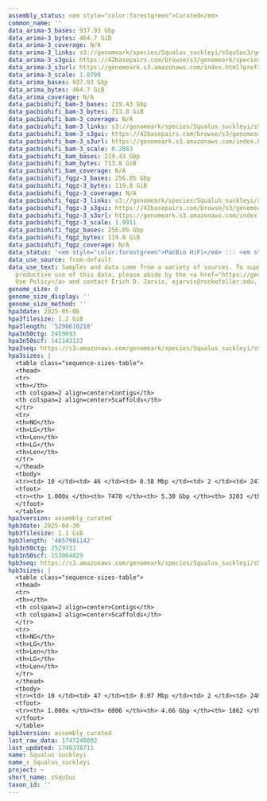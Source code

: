 ```yaml
---
assembly_status: <em style="color:forestgreen">Curated</em>
common_name: ''
data_arima-3_bases: 937.93 Gbp
data_arima-3_bytes: 464.7 GiB
data_arima-3_coverage: N/A
data_arima-3_links: s3://genomeark/species/Squalus_suckleyi/sSquSuc3/genomic_data/arima/<br>
data_arima-3_s3gui: https://42basepairs.com/browse/s3/genomeark/species/Squalus_suckleyi/sSquSuc3/genomic_data/arima/
data_arima-3_s3url: https://genomeark.s3.amazonaws.com/index.html?prefix=species/Squalus_suckleyi/sSquSuc3/genomic_data/arima/
data_arima-3_scale: 1.8799
data_arima_bases: 937.93 Gbp
data_arima_bytes: 464.7 GiB
data_arima_coverage: N/A
data_pacbiohifi_bam-3_bases: 219.43 Gbp
data_pacbiohifi_bam-3_bytes: 713.8 GiB
data_pacbiohifi_bam-3_coverage: N/A
data_pacbiohifi_bam-3_links: s3://genomeark/species/Squalus_suckleyi/sSquSuc3/genomic_data/pacbio_hifi/<br>
data_pacbiohifi_bam-3_s3gui: https://42basepairs.com/browse/s3/genomeark/species/Squalus_suckleyi/sSquSuc3/genomic_data/pacbio_hifi/
data_pacbiohifi_bam-3_s3url: https://genomeark.s3.amazonaws.com/index.html?prefix=species/Squalus_suckleyi/sSquSuc3/genomic_data/pacbio_hifi/
data_pacbiohifi_bam-3_scale: 0.2863
data_pacbiohifi_bam_bases: 219.43 Gbp
data_pacbiohifi_bam_bytes: 713.8 GiB
data_pacbiohifi_bam_coverage: N/A
data_pacbiohifi_fqgz-3_bases: 256.05 Gbp
data_pacbiohifi_fqgz-3_bytes: 119.8 GiB
data_pacbiohifi_fqgz-3_coverage: N/A
data_pacbiohifi_fqgz-3_links: s3://genomeark/species/Squalus_suckleyi/sSquSuc3/genomic_data/pacbio_hifi/<br>
data_pacbiohifi_fqgz-3_s3gui: https://42basepairs.com/browse/s3/genomeark/species/Squalus_suckleyi/sSquSuc3/genomic_data/pacbio_hifi/
data_pacbiohifi_fqgz-3_s3url: https://genomeark.s3.amazonaws.com/index.html?prefix=species/Squalus_suckleyi/sSquSuc3/genomic_data/pacbio_hifi/
data_pacbiohifi_fqgz-3_scale: 1.9911
data_pacbiohifi_fqgz_bases: 256.05 Gbp
data_pacbiohifi_fqgz_bytes: 119.8 GiB
data_pacbiohifi_fqgz_coverage: N/A
data_status: '<em style="color:forestgreen">PacBio HiFi</em> ::: <em style="color:forestgreen">Arima</em>'
data_use_source: from-default
data_use_text: Samples and data come from a variety of sources. To support fair and
  productive use of this data, please abide by the <a href="https://genome10k.soe.ucsc.edu/data-use-policies/">Data
  Use Policy</a> and contact Erich D. Jarvis, ejarvis@rockefeller.edu, with any questions.
genome_size: 0
genome_size_display: ''
genome_size_method: ''
hpa3date: 2025-05-06
hpa3filesize: 1.2 GiB
hpa3length: '5298610218'
hpa3n50ctg: 2459693
hpa3n50scf: 141143133
hpa3seq: https://s3.amazonaws.com/genomeark/species/Squalus_suckleyi/sSquSuc3/assembly_curated/sSquSuc3.hap1.cur.20250506.fasta.gz
hpa3sizes: |
  <table class="sequence-sizes-table">
  <thead>
  <tr>
  <th></th>
  <th colspan=2 align=center>Contigs</th>
  <th colspan=2 align=center>Scaffolds</th>
  </tr>
  <tr>
  <th>NG</th>
  <th>LG</th>
  <th>Len</th>
  <th>LG</th>
  <th>Len</th>
  </tr>
  </thead>
  <tbody>
  <tr><td> 10 </td><td> 46 </td><td> 8.58 Mbp </td><td> 2 </td><td> 247.49 Mbp </td></tr><tr><td> 20 </td><td> 123 </td><td> 5.86 Mbp </td><td> 5 </td><td> 201.92 Mbp </td></tr><tr><td> 30 </td><td> 228 </td><td> 4.31 Mbp </td><td> 8 </td><td> 174.55 Mbp </td></tr><tr><td> 40 </td><td> 372 </td><td> 3.28 Mbp </td><td> 11 </td><td> 164.42 Mbp </td></tr><tr style="background-color:#cccccc;"><td> 50 </td><td> 558 </td><td style="background-color:#88ff88;"> 2.46 Mbp </td><td> 14 </td><td style="background-color:#88ff88;"> 141.14 Mbp </td></tr><tr><td> 60 </td><td> 815 </td><td> 1.74 Mbp </td><td> 19 </td><td> 92.13 Mbp </td></tr><tr><td> 70 </td><td> 1187 </td><td> 1.17 Mbp </td><td> 25 </td><td> 67.83 Mbp </td></tr><tr><td> 80 </td><td> 1761 </td><td> 0.71 Mbp </td><td> 64 </td><td> 4.99 Mbp </td></tr><tr><td> 90 </td><td> 2815 </td><td> 344.02 Kbp </td><td> 330 </td><td> 1.05 Mbp </td></tr><tr><td> 100 </td><td> 7478 </td><td> 1  bp </td><td> 3203 </td><td> 5.49 Kbp </td></tr></tbody>
  <tfoot>
  <tr><th> 1.000x </th><th> 7478 </th><th> 5.30 Gbp </th><th> 3203 </th><th> 5.30 Gbp </th></tr>
  </tfoot>
  </table>
hpa3version: assembly_curated
hpb3date: 2025-04-30
hpb3filesize: 1.1 GiB
hpb3length: '4657981142'
hpb3n50ctg: 2529731
hpb3n50scf: 153064829
hpb3seq: https://s3.amazonaws.com/genomeark/species/Squalus_suckleyi/sSquSuc3/assembly_curated/sSquSuc3.hap2.cur.20250430.fasta.gz
hpb3sizes: |
  <table class="sequence-sizes-table">
  <thead>
  <tr>
  <th></th>
  <th colspan=2 align=center>Contigs</th>
  <th colspan=2 align=center>Scaffolds</th>
  </tr>
  <tr>
  <th>NG</th>
  <th>LG</th>
  <th>Len</th>
  <th>LG</th>
  <th>Len</th>
  </tr>
  </thead>
  <tbody>
  <tr><td> 10 </td><td> 47 </td><td> 8.07 Mbp </td><td> 2 </td><td> 246.42 Mbp </td></tr><tr><td> 20 </td><td> 115 </td><td> 5.83 Mbp </td><td> 4 </td><td> 203.31 Mbp </td></tr><tr><td> 30 </td><td> 211 </td><td> 4.16 Mbp </td><td> 7 </td><td> 187.03 Mbp </td></tr><tr><td> 40 </td><td> 337 </td><td> 3.25 Mbp </td><td> 9 </td><td> 177.15 Mbp </td></tr><tr style="background-color:#cccccc;"><td> 50 </td><td> 499 </td><td style="background-color:#88ff88;"> 2.53 Mbp </td><td> 12 </td><td style="background-color:#88ff88;"> 153.06 Mbp </td></tr><tr><td> 60 </td><td> 720 </td><td> 1.76 Mbp </td><td> 15 </td><td> 128.91 Mbp </td></tr><tr><td> 70 </td><td> 1041 </td><td> 1.20 Mbp </td><td> 19 </td><td> 91.51 Mbp </td></tr><tr><td> 80 </td><td> 1529 </td><td> 0.74 Mbp </td><td> 25 </td><td> 70.82 Mbp </td></tr><tr><td> 90 </td><td> 2410 </td><td> 370.51 Kbp </td><td> 86 </td><td> 2.16 Mbp </td></tr><tr><td> 100 </td><td> 6006 </td><td> 717  bp </td><td> 1862 </td><td> 5.55 Kbp </td></tr></tbody>
  <tfoot>
  <tr><th> 1.000x </th><th> 6006 </th><th> 4.66 Gbp </th><th> 1862 </th><th> 4.66 Gbp </th></tr>
  </tfoot>
  </table>
hpb3version: assembly_curated
last_raw_data: 1747248002
last_updated: 1748378711
name: Squalus suckleyi
name_: Squalus_suckleyi
project: ~
short_name: sSquSuc
taxon_id: ''
---
```

